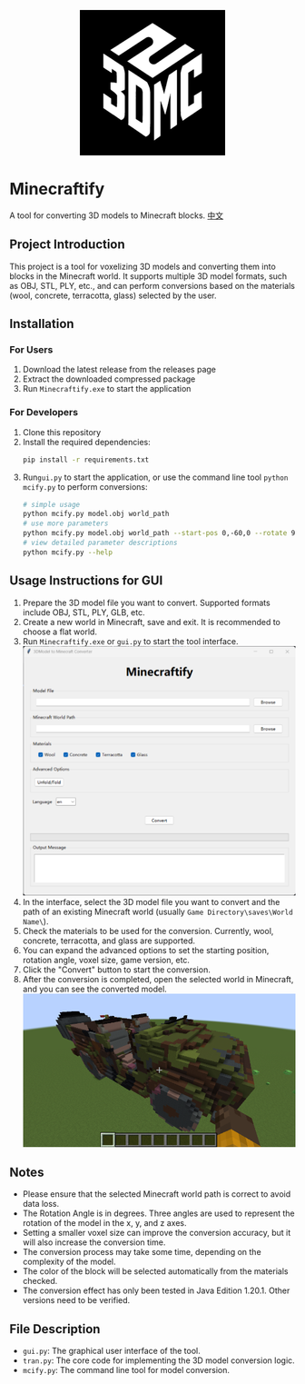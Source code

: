 <p align="center">
  <img width="256" height="256" src="image/logo_white.png">
</p>

# Minecraftify
A tool for converting 3D models to Minecraft blocks. [中文](README_zh.md)


## Project Introduction
This project is a tool for voxelizing 3D models and converting them into blocks in the Minecraft world. It supports multiple 3D model formats, such as OBJ, STL, PLY, etc., and can perform conversions based on the materials (wool, concrete, terracotta, glass) selected by the user.

## Installation
### For Users
1. Download the latest release from the releases page
2. Extract the downloaded compressed package
3. Run `Minecraftify.exe` to start the application

### For Developers
1. Clone this repository
2. Install the required dependencies:
   ```bash
   pip install -r requirements.txt
   ```
3. Run`gui.py` to start the application, or use the command line tool `python mcify.py` to perform conversions:
   ```bash
   # simple usage
   python mcify.py model.obj world_path
   # use more parameters
   python mcify.py model.obj world_path --start-pos 0,-60,0 --rotate 90,0,0 --pitch 0.5 --version 1.20.1 --no-wool --no-glass
   # view detailed parameter descriptions
   python mcify.py --help 
   ```

## Usage Instructions for GUI
1. Prepare the 3D model file you want to convert. Supported formats include OBJ, STL, PLY, GLB, etc.
2. Create a new world in Minecraft, save and exit. It is recommended to choose a flat world.
3. Run `Minecraftify.exe` or `gui.py` to start the tool interface.
![GUI](image/GUI_en.png)
4. In the interface, select the 3D model file you want to convert and the path of an existing Minecraft world (usually `Game Directory\saves\World Name\`).
5. Check the materials to be used for the conversion. Currently, wool, concrete, terracotta, and glass are supported.
6. You can expand the advanced options to set the starting position, rotation angle, voxel size, game version, etc.
7. Click the "Convert" button to start the conversion.
8. After the conversion is completed, open the selected world in Minecraft, and you can see the converted model.
![Minecraft](image/MC.png)

## Notes
- Please ensure that the selected Minecraft world path is correct to avoid data loss.
- The Rotation Angle is in degrees. Three angles are used to represent the rotation of the model in the x, y, and z axes.
- Setting a smaller voxel size can improve the conversion accuracy, but it will also increase the conversion time.
- The conversion process may take some time, depending on the complexity of the model.
- The color of the block will be selected automatically from the materials checked.
- The conversion effect has only been tested in Java Edition 1.20.1. Other versions need to be verified.

## File Description
- `gui.py`: The graphical user interface of the tool.
- `tran.py`: The core code for implementing the 3D model conversion logic.
- `mcify.py`: The command line tool for model conversion.